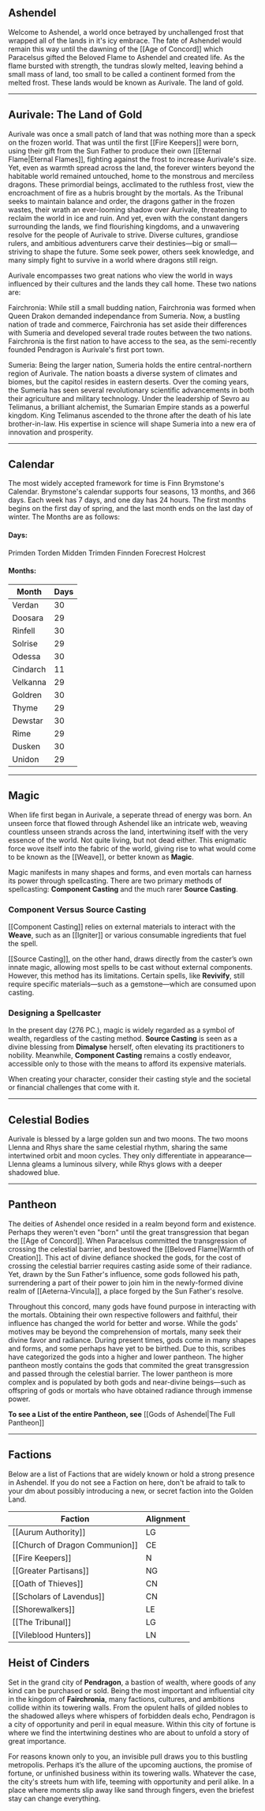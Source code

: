 
## Ashendel
Welcome to Ashendel, a world once betrayed by unchallenged frost that wrapped all of the lands in it's icy embrace. The fate of Ashendel would remain this way until the dawning of the [[Age of Concord]] which Paracelsus gifted the Beloved Flame to Ashendel and created life. As the flame bursted with strength, the tundras slowly melted, leaving behind a small mass of land, too small to be called a continent formed from the melted frost. These lands would be known as Aurivale. The land of gold.

---------------------------------------------------------------------------------------------------------
## Aurivale: The Land of Gold
Aurivale was once a small patch of land that was nothing more than a speck on the frozen world. That was until the first [[Fire Keepers]] were born, using their gift from the Sun Father to produce their own [[Eternal Flame|Eternal Flames]], fighting against the frost to increase Aurivale's size. Yet, even as warmth spread across the land, the forever winters beyond the habitable world remained untouched, home to the monstrous and merciless dragons. These primordial beings, acclimated to the ruthless frost, view the encroachment of fire as a hubris brought by the mortals. As the Tribunal seeks to maintain balance and order, the dragons gather in the frozen wastes, their wrath an ever-looming shadow over Aurivale, threatening to reclaim the world in ice and ruin. And yet, even with the constant dangers surrounding the lands, we find flourishing kingdoms, and a unwavering resolve for the people of Aurivale to strive. Diverse cultures, grandiose rulers, and ambitious adventurers carve their destinies—big or small—striving to shape the future. Some seek power, others seek knowledge, and many simply fight to survive in a world where dragons still reign.

Aurivale encompasses two great nations who view the world in ways influenced by their cultures and the lands they call home. These two nations are:

Fairchronia: While still a small budding nation, Fairchronia was formed when Queen Drakon demanded independance from Sumeria. Now, a bustling nation of trade and commerce, Fairchronia has set aside their differences with Sumeria and developed several trade routes between the two nations. Fairchronia is the first nation to have access to the sea, as the semi-recently founded Pendragon is Aurivale's first port town.

Sumeria: Being the larger nation, Sumeria holds the entire central-northern region of Aurivale. The nation boasts a diverse system of climates and biomes, but the capitol resides in eastern deserts. Over the coming years, the Sumeria has seen several revolutionary scientific advancements in both their agriculture and military technology. Under the leadership of Sevro au Telimanus, a brilliant alchemist, the Sumarian Empire stands as a powerful kingdom. King Telimanus ascended to the throne after the death of his late brother-in-law. His expertise in science will shape Sumeria into a new era of innovation and prosperity.

---------------------------------------------------------------------
## Calendar
The most widely accepted framework for time is Finn Brymstone's Calendar. Brymstone's calendar supports four seasons, 13 months, and 366 days. Each week has 7 days, and one day has 24 hours. The first months begins on the first day of spring, and the last month ends on the last day of winter. The Months are as follows:

#### Days:
Primden
Torden
Midden
Trimden
Finnden
Forecrest
Holcrest
#### Months:

| Month    | Days |
| -------- | ---- |
| Verdan   | 30   |
| Doosara  | 29   |
| Rinfell  | 30   |
| Solrise  | 29   |
| Odessa   | 30   |
| Cindarch | 11   |
| Velkanna | 29   |
| Goldren  | 30   |
| Thyme    | 29   |
| Dewstar  | 30   |
| Rime     | 29   |
| Dusken   | 30   |
| Unidon   | 29   |

---------------------------------------------------------------------------------------------
## Magic
When life first began in Aurivale, a seperate thread of energy was born. An unseen force that flowed through Ashendel like an intricate web, weaving countless unseen strands across the land, intertwining itself with the very essence of the world. Not quite living, but not dead either. This enigmatic force wove itself into the fabric of the world, giving rise to what would come to be known as the [[Weave]], or better known as **Magic**.

Magic manifests in many shapes and forms, and even mortals can harness its power through spellcasting. There are two primary methods of spellcasting: **Component Casting** and the much rarer **Source Casting**.

### Component Versus Source Casting

[[Component Casting]] relies on external materials to interact with the **Weave**, such as an [[Igniter]] or various consumable ingredients that fuel the spell.

[[Source Casting]], on the other hand, draws directly from the caster’s own innate magic, allowing most spells to be cast without external components. However, this method has its limitations. Certain spells, like **Revivify**, still require specific materials—such as a gemstone—which are consumed upon casting.

### Designing a Spellcaster
In the present day (276 PC.), magic is widely regarded as a symbol of wealth, regardless of the casting method. **Source Casting** is seen as a divine blessing from **Dimalyse** herself, often elevating its practitioners to nobility. Meanwhile, **Component Casting** remains a costly endeavor, accessible only to those with the means to afford its expensive materials.

When creating your character, consider their casting style and the societal or financial challenges that come with it. 

-------------------------------------------------------------------------------------------------
## Celestial Bodies
Aurivale is blessed by a large golden sun and two moons. The two moons Llenna and Rhys share the same celestial rhythm, sharing the same intertwined orbit and moon cycles. They only differentiate in appearance—Llenna gleams a luminous silvery, while Rhys glows with a deeper shadowed blue.

-------------------------------------------------------------------------------------------------------------
## Pantheon
The deities of Ashendel once resided in a realm beyond form and existence. Perhaps they weren't even "born" until the great transgression that began the [[Age of Concord]]. When Paracelsus committed the transgression of crossing the celestial barrier, and bestowed the [[Beloved Flame|Warmth of Creation]]. This act of divine defiance shocked the gods, for the cost of crossing the celestial barrier requires casting aside some of their radiance. Yet, drawn by the Sun Father's influence, some gods followed his path, surrendering a part of their power to join him in the newly-formed divine realm of [[Aeterna-Vincula]], a place forged by the Sun Father's resolve. 

Throughout this concord, many gods have found purpose in interacting with the mortals. Obtaining their own respective followers and faithful, their influence has changed the world for better and worse. While the gods' motives may be beyond the comprehension of mortals, many seek their divine favor and radiance. During present times, gods come in many shapes and forms, and some perhaps have yet to be birthed. Due to this, scribes have categorized the gods into a higher and lower pantheon. The higher pantheon mostly contains the gods that commited the great transgression and passed through the celestial barrier. The lower pantheon is more complex and is populated by both gods and near-divine beings—such as offspring of gods or mortals who have obtained radiance through immense power. 

**To see a List of the entire Pantheon, see** [[Gods of Ashendel|The Full Pantheon]]

---------------------------------------------------------------------------------------------------------
## Factions
Below are a list of Factions that are widely known or hold a strong presence in Ashendel. If you do not see a Faction on here, don't be afraid to talk to your dm about possibly introducing a new, or secret faction into the Golden Land. 

| Faction                        | Alignment |
| ------------------------------ | --------- |
| [[Aurum Authority]]            | LG        |
| [[Church of Dragon Communion]] | CE        |
| [[Fire Keepers]]               | N         |
| [[Greater Partisans]]          | NG        |
| [[Oath of Thieves]]            | CN        |
| [[Scholars of Lavendus]]       | CN        |
| [[Shorewalkers]]               | LE        |
| [[The Tribunal]]               | LG        |
| [[Vileblood Hunters]]          | LN        |
## Heist of Cinders
Set in the grand city of **Pendragon**, a bastion of wealth, where goods of any kind can be purchased or sold. Being the most important and influential city in the kingdom of **Fairchronia**, many factions, cultures, and ambitions collide within its towering walls. From the opulent halls of gilded nobles to the shadowed alleys where whispers of forbidden deals echo, Pendragon is a city of opportunity and peril in equal measure. Within this city of fortune is where we find the intertwining destines who are about to unfold a story of great importance. 

For reasons known only to you, an invisible pull draws you to this bustling metropolis. Perhaps it’s the allure of the upcoming auctions, the promise of fortune, or unfinished business within its towering walls. Whatever the case, the city's streets hum with life, teeming with opportunity and peril alike. In a place where moments slip away like sand through fingers, even the briefest stay can change everything.






